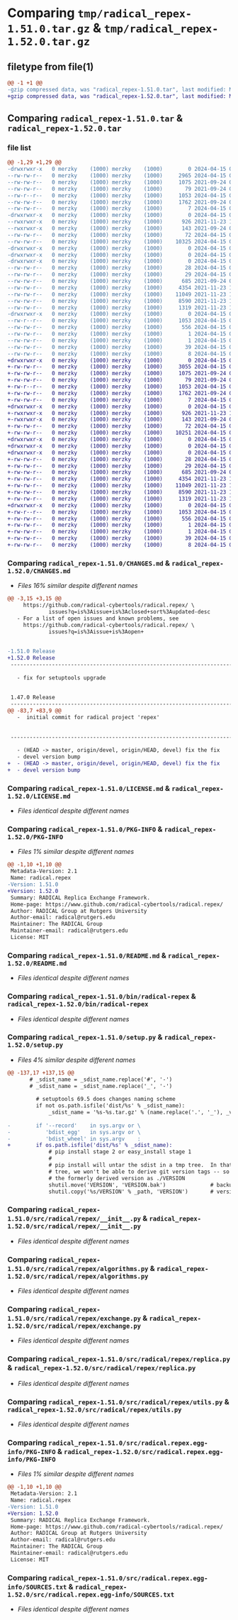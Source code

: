 # Comparing `tmp/radical_repex-1.51.0.tar.gz` & `tmp/radical_repex-1.52.0.tar.gz`

## filetype from file(1)

```diff
@@ -1 +1 @@
-gzip compressed data, was "radical_repex-1.51.0.tar", last modified: Mon Apr 15 08:43:40 2024, max compression
+gzip compressed data, was "radical_repex-1.52.0.tar", last modified: Mon Apr 15 09:55:28 2024, max compression
```

## Comparing `radical_repex-1.51.0.tar` & `radical_repex-1.52.0.tar`

### file list

```diff
@@ -1,29 +1,29 @@
-drwxrwxr-x   0 merzky    (1000) merzky    (1000)        0 2024-04-15 08:43:40.345272 radical_repex-1.51.0/
--rw-rw-r--   0 merzky    (1000) merzky    (1000)     2965 2024-04-15 08:43:36.000000 radical_repex-1.51.0/CHANGES.md
--rw-rw-r--   0 merzky    (1000) merzky    (1000)     1075 2021-09-24 08:25:16.000000 radical_repex-1.51.0/LICENSE.md
--rw-rw-r--   0 merzky    (1000) merzky    (1000)       79 2021-09-24 08:25:16.000000 radical_repex-1.51.0/MANIFEST.in
--rw-r--r--   0 merzky    (1000) merzky    (1000)     1053 2024-04-15 08:43:40.345272 radical_repex-1.51.0/PKG-INFO
--rw-rw-r--   0 merzky    (1000) merzky    (1000)     1762 2021-09-24 08:25:16.000000 radical_repex-1.51.0/README.md
--rw-rw-r--   0 merzky    (1000) merzky    (1000)        7 2024-04-15 08:43:31.000000 radical_repex-1.51.0/VERSION
-drwxrwxr-x   0 merzky    (1000) merzky    (1000)        0 2024-04-15 08:43:40.345272 radical_repex-1.51.0/bin/
--rwxrwxr-x   0 merzky    (1000) merzky    (1000)      926 2021-11-23 18:02:02.000000 radical_repex-1.51.0/bin/radical-repex
--rwxrwxr-x   0 merzky    (1000) merzky    (1000)      143 2021-09-24 08:25:16.000000 radical_repex-1.51.0/bin/radical-repex-version
--rw-rw-r--   0 merzky    (1000) merzky    (1000)       72 2024-04-15 08:43:40.345272 radical_repex-1.51.0/setup.cfg
--rw-rw-r--   0 merzky    (1000) merzky    (1000)    10325 2024-04-15 08:43:31.000000 radical_repex-1.51.0/setup.py
-drwxrwxr-x   0 merzky    (1000) merzky    (1000)        0 2024-04-15 08:43:40.345272 radical_repex-1.51.0/src/
-drwxrwxr-x   0 merzky    (1000) merzky    (1000)        0 2024-04-15 08:43:40.345272 radical_repex-1.51.0/src/radical/
-drwxrwxr-x   0 merzky    (1000) merzky    (1000)        0 2024-04-15 08:43:40.345272 radical_repex-1.51.0/src/radical/repex/
--rw-rw-r--   0 merzky    (1000) merzky    (1000)       28 2024-04-15 08:43:40.000000 radical_repex-1.51.0/src/radical/repex/SDIST
--rw-rw-r--   0 merzky    (1000) merzky    (1000)       29 2024-04-15 08:43:40.000000 radical_repex-1.51.0/src/radical/repex/VERSION
--rw-rw-r--   0 merzky    (1000) merzky    (1000)      685 2021-09-24 08:25:16.000000 radical_repex-1.51.0/src/radical/repex/__init__.py
--rw-rw-r--   0 merzky    (1000) merzky    (1000)     4354 2021-11-23 18:02:02.000000 radical_repex-1.51.0/src/radical/repex/algorithms.py
--rw-rw-r--   0 merzky    (1000) merzky    (1000)    11049 2021-11-23 18:02:02.000000 radical_repex-1.51.0/src/radical/repex/exchange.py
--rw-rw-r--   0 merzky    (1000) merzky    (1000)     8590 2021-11-23 18:02:02.000000 radical_repex-1.51.0/src/radical/repex/replica.py
--rw-rw-r--   0 merzky    (1000) merzky    (1000)     1319 2021-11-23 18:02:02.000000 radical_repex-1.51.0/src/radical/repex/utils.py
-drwxrwxr-x   0 merzky    (1000) merzky    (1000)        0 2024-04-15 08:43:40.345272 radical_repex-1.51.0/src/radical.repex.egg-info/
--rw-r--r--   0 merzky    (1000) merzky    (1000)     1053 2024-04-15 08:43:40.000000 radical_repex-1.51.0/src/radical.repex.egg-info/PKG-INFO
--rw-rw-r--   0 merzky    (1000) merzky    (1000)      556 2024-04-15 08:43:40.000000 radical_repex-1.51.0/src/radical.repex.egg-info/SOURCES.txt
--rw-rw-r--   0 merzky    (1000) merzky    (1000)        1 2024-04-15 08:43:40.000000 radical_repex-1.51.0/src/radical.repex.egg-info/dependency_links.txt
--rw-rw-r--   0 merzky    (1000) merzky    (1000)        1 2024-04-15 08:43:40.000000 radical_repex-1.51.0/src/radical.repex.egg-info/not-zip-safe
--rw-rw-r--   0 merzky    (1000) merzky    (1000)       39 2024-04-15 08:43:40.000000 radical_repex-1.51.0/src/radical.repex.egg-info/requires.txt
--rw-rw-r--   0 merzky    (1000) merzky    (1000)        8 2024-04-15 08:43:40.000000 radical_repex-1.51.0/src/radical.repex.egg-info/top_level.txt
+drwxrwxr-x   0 merzky    (1000) merzky    (1000)        0 2024-04-15 09:55:28.773216 radical_repex-1.52.0/
+-rw-rw-r--   0 merzky    (1000) merzky    (1000)     3055 2024-04-15 09:55:23.000000 radical_repex-1.52.0/CHANGES.md
+-rw-rw-r--   0 merzky    (1000) merzky    (1000)     1075 2021-09-24 08:25:16.000000 radical_repex-1.52.0/LICENSE.md
+-rw-rw-r--   0 merzky    (1000) merzky    (1000)       79 2021-09-24 08:25:16.000000 radical_repex-1.52.0/MANIFEST.in
+-rw-r--r--   0 merzky    (1000) merzky    (1000)     1053 2024-04-15 09:55:28.773216 radical_repex-1.52.0/PKG-INFO
+-rw-rw-r--   0 merzky    (1000) merzky    (1000)     1762 2021-09-24 08:25:16.000000 radical_repex-1.52.0/README.md
+-rw-rw-r--   0 merzky    (1000) merzky    (1000)        7 2024-04-15 09:55:20.000000 radical_repex-1.52.0/VERSION
+drwxrwxr-x   0 merzky    (1000) merzky    (1000)        0 2024-04-15 09:55:28.773216 radical_repex-1.52.0/bin/
+-rwxrwxr-x   0 merzky    (1000) merzky    (1000)      926 2021-11-23 18:02:02.000000 radical_repex-1.52.0/bin/radical-repex
+-rwxrwxr-x   0 merzky    (1000) merzky    (1000)      143 2021-09-24 08:25:16.000000 radical_repex-1.52.0/bin/radical-repex-version
+-rw-rw-r--   0 merzky    (1000) merzky    (1000)       72 2024-04-15 09:55:28.773216 radical_repex-1.52.0/setup.cfg
+-rw-rw-r--   0 merzky    (1000) merzky    (1000)    10251 2024-04-15 09:55:20.000000 radical_repex-1.52.0/setup.py
+drwxrwxr-x   0 merzky    (1000) merzky    (1000)        0 2024-04-15 09:55:28.773216 radical_repex-1.52.0/src/
+drwxrwxr-x   0 merzky    (1000) merzky    (1000)        0 2024-04-15 09:55:28.773216 radical_repex-1.52.0/src/radical/
+drwxrwxr-x   0 merzky    (1000) merzky    (1000)        0 2024-04-15 09:55:28.773216 radical_repex-1.52.0/src/radical/repex/
+-rw-rw-r--   0 merzky    (1000) merzky    (1000)       28 2024-04-15 09:55:28.000000 radical_repex-1.52.0/src/radical/repex/SDIST
+-rw-rw-r--   0 merzky    (1000) merzky    (1000)       29 2024-04-15 09:55:28.000000 radical_repex-1.52.0/src/radical/repex/VERSION
+-rw-rw-r--   0 merzky    (1000) merzky    (1000)      685 2021-09-24 08:25:16.000000 radical_repex-1.52.0/src/radical/repex/__init__.py
+-rw-rw-r--   0 merzky    (1000) merzky    (1000)     4354 2021-11-23 18:02:02.000000 radical_repex-1.52.0/src/radical/repex/algorithms.py
+-rw-rw-r--   0 merzky    (1000) merzky    (1000)    11049 2021-11-23 18:02:02.000000 radical_repex-1.52.0/src/radical/repex/exchange.py
+-rw-rw-r--   0 merzky    (1000) merzky    (1000)     8590 2021-11-23 18:02:02.000000 radical_repex-1.52.0/src/radical/repex/replica.py
+-rw-rw-r--   0 merzky    (1000) merzky    (1000)     1319 2021-11-23 18:02:02.000000 radical_repex-1.52.0/src/radical/repex/utils.py
+drwxrwxr-x   0 merzky    (1000) merzky    (1000)        0 2024-04-15 09:55:28.773216 radical_repex-1.52.0/src/radical.repex.egg-info/
+-rw-r--r--   0 merzky    (1000) merzky    (1000)     1053 2024-04-15 09:55:28.000000 radical_repex-1.52.0/src/radical.repex.egg-info/PKG-INFO
+-rw-rw-r--   0 merzky    (1000) merzky    (1000)      556 2024-04-15 09:55:28.000000 radical_repex-1.52.0/src/radical.repex.egg-info/SOURCES.txt
+-rw-rw-r--   0 merzky    (1000) merzky    (1000)        1 2024-04-15 09:55:28.000000 radical_repex-1.52.0/src/radical.repex.egg-info/dependency_links.txt
+-rw-rw-r--   0 merzky    (1000) merzky    (1000)        1 2024-04-15 09:55:28.000000 radical_repex-1.52.0/src/radical.repex.egg-info/not-zip-safe
+-rw-rw-r--   0 merzky    (1000) merzky    (1000)       39 2024-04-15 09:55:28.000000 radical_repex-1.52.0/src/radical.repex.egg-info/requires.txt
+-rw-rw-r--   0 merzky    (1000) merzky    (1000)        8 2024-04-15 09:55:28.000000 radical_repex-1.52.0/src/radical.repex.egg-info/top_level.txt
```

### Comparing `radical_repex-1.51.0/CHANGES.md` & `radical_repex-1.52.0/CHANGES.md`

 * *Files 16% similar despite different names*

```diff
@@ -3,15 +3,15 @@
     https://github.com/radical-cybertools/radical.repex/ \
             issues?q=is%3Aissue+is%3Aclosed+sort%3Aupdated-desc
   - For a list of open issues and known problems, see
     https://github.com/radical-cybertools/radical.repex/ \
             issues?q=is%3Aissue+is%3Aopen+
 
 
-1.51.0 Release                                                        2024-04-15
+1.52.0 Release                                                        2024-04-15
 --------------------------------------------------------------------------------
 
   - fix for setuptools upgrade
 
 
 1.47.0 Release                                                        2024-02-08
 --------------------------------------------------------------------------------
@@ -83,7 +83,9 @@
   -  initial commit for radical project 'repex'
 
 
 --------------------------------------------------------------------------------
 
   - (HEAD -> master, origin/devel, origin/HEAD, devel) fix the fix
   - devel version bump
+  - (HEAD -> master, origin/devel, origin/HEAD, devel) fix the fix
+  - devel version bump
```

### Comparing `radical_repex-1.51.0/LICENSE.md` & `radical_repex-1.52.0/LICENSE.md`

 * *Files identical despite different names*

### Comparing `radical_repex-1.51.0/PKG-INFO` & `radical_repex-1.52.0/PKG-INFO`

 * *Files 1% similar despite different names*

```diff
@@ -1,10 +1,10 @@
 Metadata-Version: 2.1
 Name: radical.repex
-Version: 1.51.0
+Version: 1.52.0
 Summary: RADICAL Replica Exchange Framework.
 Home-page: https://www.github.com/radical-cybertools/radical.repex/
 Author: RADICAL Group at Rutgers University
 Author-email: radical@rutgers.edu
 Maintainer: The RADICAL Group
 Maintainer-email: radical@rutgers.edu
 License: MIT
```

### Comparing `radical_repex-1.51.0/README.md` & `radical_repex-1.52.0/README.md`

 * *Files identical despite different names*

### Comparing `radical_repex-1.51.0/bin/radical-repex` & `radical_repex-1.52.0/bin/radical-repex`

 * *Files identical despite different names*

### Comparing `radical_repex-1.51.0/setup.py` & `radical_repex-1.52.0/setup.py`

 * *Files 4% similar despite different names*

```diff
@@ -137,17 +137,15 @@
       # _sdist_name = _sdist_name.replace('#', '-')
       # _sdist_name = _sdist_name.replace('_', '-')
 
         # setuptools 69.5 does changes naming scheme
         if not os.path.isfile('dist/%s' % _sdist_name):
             _sdist_name = '%s-%s.tar.gz' % (name.replace('.', '_'), _version_base)
 
-        if '--record'    in sys.argv or \
-           'bdist_egg'   in sys.argv or \
-           'bdist_wheel' in sys.argv    :
+        if os.path.isfile('dist/%s' % _sdist_name):
             # pip install stage 2 or easy_install stage 1
             #
             # pip install will untar the sdist in a tmp tree.  In that tmp
             # tree, we won't be able to derive git version tags -- so we pack
             # the formerly derived version as ./VERSION
             shutil.move('VERSION', 'VERSION.bak')              # backup
             shutil.copy('%s/VERSION' % _path, 'VERSION')       # version to use
```

### Comparing `radical_repex-1.51.0/src/radical/repex/__init__.py` & `radical_repex-1.52.0/src/radical/repex/__init__.py`

 * *Files identical despite different names*

### Comparing `radical_repex-1.51.0/src/radical/repex/algorithms.py` & `radical_repex-1.52.0/src/radical/repex/algorithms.py`

 * *Files identical despite different names*

### Comparing `radical_repex-1.51.0/src/radical/repex/exchange.py` & `radical_repex-1.52.0/src/radical/repex/exchange.py`

 * *Files identical despite different names*

### Comparing `radical_repex-1.51.0/src/radical/repex/replica.py` & `radical_repex-1.52.0/src/radical/repex/replica.py`

 * *Files identical despite different names*

### Comparing `radical_repex-1.51.0/src/radical/repex/utils.py` & `radical_repex-1.52.0/src/radical/repex/utils.py`

 * *Files identical despite different names*

### Comparing `radical_repex-1.51.0/src/radical.repex.egg-info/PKG-INFO` & `radical_repex-1.52.0/src/radical.repex.egg-info/PKG-INFO`

 * *Files 1% similar despite different names*

```diff
@@ -1,10 +1,10 @@
 Metadata-Version: 2.1
 Name: radical.repex
-Version: 1.51.0
+Version: 1.52.0
 Summary: RADICAL Replica Exchange Framework.
 Home-page: https://www.github.com/radical-cybertools/radical.repex/
 Author: RADICAL Group at Rutgers University
 Author-email: radical@rutgers.edu
 Maintainer: The RADICAL Group
 Maintainer-email: radical@rutgers.edu
 License: MIT
```

### Comparing `radical_repex-1.51.0/src/radical.repex.egg-info/SOURCES.txt` & `radical_repex-1.52.0/src/radical.repex.egg-info/SOURCES.txt`

 * *Files identical despite different names*

